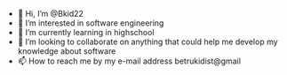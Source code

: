 - 👋 Hi, I’m @Bkid22
- 👀 I’m interested in software engineering 
- 🌱 I’m currently learning in highschool
- 💞️ I’m looking to collaborate on anything that could help me develop my knowledge about software 
- 📫 How to reach me by my e-mail address  betrukidist@gmail 

<!---
Bkid22/Bkid22 is a ✨ special ✨ repository because its `README.md` (this file) appears on your GitHub profile.
You can click the Preview link to take a look at your changes.
--->

